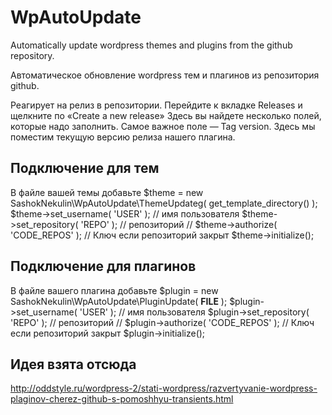 # WpAutoUpdate

Automatically update wordpress themes and plugins from the github repository.

Автоматическое обновление wordpress тем и плагинов из репозитория github.

Реагирует на релиз в репозитории.
Перейдите к вкладке Releases и щелкните по «Create a new release»
Здесь вы найдете несколько полей, которые надо заполнить. Самое важное поле — Tag version. Здесь мы поместим текущую версию релиза нашего плагина.

## Подключение для тем

В файле вашей темы добавьте
$theme = new SashokNekulin\WpAutoUpdate\ThemeUpdateg( get_template_directory() );
$theme->set_username( 'USER' ); // имя пользователя
$theme->set_repository( 'REPO' ); // репозиторий
// $theme->authorize( 'CODE_REPOS' ); // Ключ если репозиторий закрыт
$theme->initialize();

## Подключение для плагинов

В файле вашего плагина добавьте
$plugin = new SashokNekulin\WpAutoUpdate\PluginUpdate( __FILE__ );
$plugin->set_username( 'USER' ); // имя пользователя
$plugin->set_repository( 'REPO' ); // репозиторий
// $plugin->authorize( 'CODE_REPOS' ); // Ключ если репозиторий закрыт
$plugin->initialize();

## Идея взята отсюда 

http://oddstyle.ru/wordpress-2/stati-wordpress/razvertyvanie-wordpress-plaginov-cherez-github-s-pomoshhyu-transients.html


